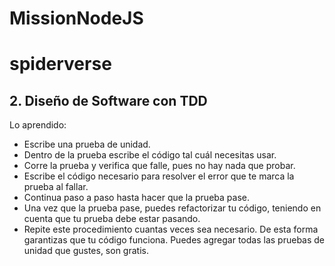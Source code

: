 # MissionNodeJS
# spiderverse

## 2. Diseño de Software con TDD

Lo aprendido: 

* Escribe una prueba de unidad.
* Dentro de la prueba escribe el código tal cuál necesitas usar.
* Corre la prueba y verifica que falle, pues no hay nada que probar.
* Escribe el código necesario para resolver el error que te marca la prueba al fallar.
* Continua paso a paso hasta hacer que la prueba pase.
* Una vez que la prueba pase, puedes refactorizar tu código, teniendo en cuenta que tu prueba debe estar pasando.
* Repite este procedimiento cuantas veces sea necesario. De esta forma garantizas que tu código funciona. Puedes agregar todas las pruebas de unidad que gustes, son gratis.
